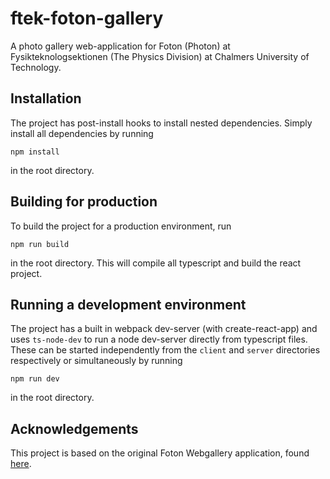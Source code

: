 # ftek-foton-gallery
A photo gallery web-application for Foton (Photon) at Fysikteknologsektionen (The Physics Division) at Chalmers University of Technology.

## Installation
The project has post-install hooks to install nested dependencies. Simply install all dependencies by running

    npm install

in the root directory.

## Building for production
To build the project for a production environment, run

    npm run build

in the root directory. This will compile all typescript and build the react project.

## Running a development environment
The project has a built in webpack dev-server (with create-react-app) and uses `ts-node-dev` to run a node dev-server directly from typescript files. These can be started independently from the `client` and `server` directories respectively or simultaneously by running

    npm run dev
 
 in the root directory.

## Acknowledgements
This project is based on the original Foton Webgallery application, found [here](https://github.com/ECarlsson/foton).
  